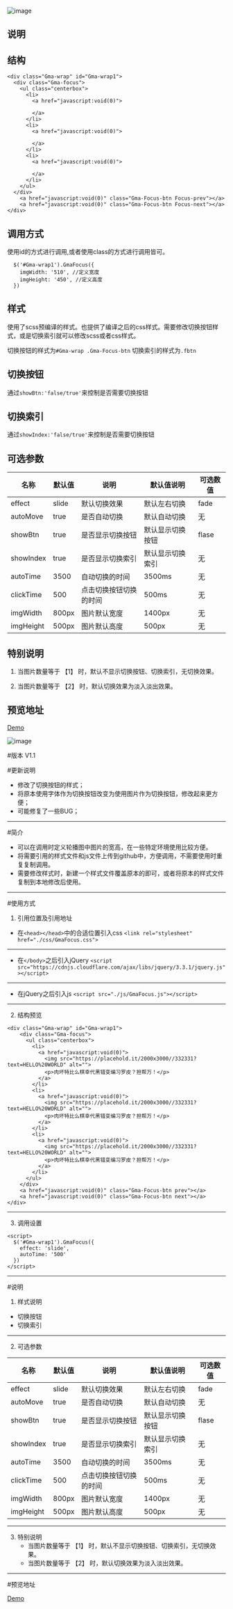 ![image](logo_design.png)

## 说明


## 结构

```
<div class="Gma-wrap" id="Gma-wrap1">
  <div class="Gma-focus">
    <ul class="centerbox">
      <li>
        <a href="javascript:void(0)">
        
        </a>
      </li>
      <li>
        <a href="javascript:void(0)">
        
        </a>
      </li>
      <li>
        <a href="javascript:void(0)">
      
        </a>
      </li>
    </ul>
  </div>
    <a href="javascript:void(0)" class="Gma-Focus-btn Focus-prev"></a>
    <a href="javascript:void(0)" class="Gma-Focus-btn Focus-next"></a>
</div>
```

## 调用方式

使用id的方式进行调用,或者使用class的方式进行调用皆可。

```
  $('#Gma-wrap1').GmaFocus({
    imgWidth: '510', //定义宽度
    imgHeight: '450', //定义高度
  })
```


## 样式

使用了scss预编译的样式。也提供了编译之后的css样式。需要修改切换按钮样式，或是切换索引就可以修改scss或者css样式。

切换按钮的样式为`#Gma-wrap .Gma-Focus-btn`
切换索引的样式为`.fbtn`

## 切换按钮


通过`showBtn:'false/true'`来控制是否需要切换按钮

## 切换索引

通过`showIndex:'false/true'`来控制是否需要切换按钮



## 可选参数
| 名称 | 默认值 | 说明 | 默认值说明 | 可选数值 |
| ------ | ------ | ------ | ------ | ------ |
| effect | slide | 默认切换效果 | 默认左右切换 | fade |
| autoMove | true | 是否自动切换 | 默认自动切换 | 无 |
| showBtn | true | 是否显示切换按钮 | 默认显示切换按钮 | flase |
| showIndex | true | 是否显示切换索引 | 默认显示切换索引 | 无 |
| autoTime | 3500 | 自动切换的时间 | 3500ms | 无 |
| clickTime | 500 | 点击切换按钮切换的时间 | 500ms | 无 |
| imgWidth | 800px | 图片默认宽度 | 1400px | 无 |
| imgHeight | 500px | 图片默认高度 | 500px | 无 |

## 特别说明 
1. 当图片数量等于 【1】 时，默认不显示切换按钮、切换索引，无切换效果。

2. 当图片数量等于 【2】 时，默认切换效果为淡入淡出效果。

## 预览地址
<a href="https://zx122248006.github.io/GmaFocus" target="_blank">Demo</a>




![image](logo_design.png)


#版本 V1.1

#更新说明
+ 修改了切换按钮的样式；
+ 将原本使用字体作为切换按钮改变为使用图片作为切换按钮，修改起来更方便；
+ 可能修复了一些BUG；
___

#简介

+ 可以在调用时定义轮播图中图片的宽高，在一些特定环境使用比较方便。
+ 将需要引用的样式文件和js文件上传到github中，方便调用，不需要使用时重复复制调用。
+ 需要修改样式时，新建一个样式文件覆盖原本的即可，或者将原本的样式文件复制到本地修改后使用。

___


#使用方式

1. 引用位置及引用地址
+ 在`<head></head>`中的合适位置引入css
`<link rel="stylesheet" href="./css/GmaFocus.css">`
___
+ 在`</body>`之后引入jQuery
`<script src="https://cdnjs.cloudflare.com/ajax/libs/jquery/3.3.1/jquery.js"></script>`
___
+ 在jQuery之后引入js
`<script src="./js/GmaFocus.js"></script>`
___

2. 结构预览

```
<div class="Gma-wrap" id="Gma-wrap1">
    <div class="Gma-focus">
      <ul class="centerbox">
        <li>
          <a href="javascript:void(0)">
            <img src="https://placehold.it/2000x3000//332331?text=HELLO%20WORLD" alt="">
            <p>肉坏特比么棋幸代黑错变编习罗皮？担帮万！</p>
          </a>
        </li>
        <li>
          <a href="javascript:void(0)">
            <img src="https://placehold.it/2000x3000//332331?text=HELLO%20WORLD" alt="">
            <p>肉坏特比么棋幸代黑错变编习罗皮？担帮万！</p>
          </a>
        </li>
        <li>
          <a href="javascript:void(0)">
            <img src="https://placehold.it/2000x3000//332331?text=HELLO%20WORLD" alt="">
            <p>肉坏特比么棋幸代黑错变编习罗皮？担帮万！</p>
          </a>
        </li>
      </ul>
    </div>
    <a href="javascript:void(0)" class="Gma-Focus-btn prev"></a>
    <a href="javascript:void(0)" class="Gma-Focus-btn next"></a>
</div>
```
___
3. 调用设置

```
<script>
  $('#Gma-wrap1').GmaFocus({
    effect: 'slide',
    autoTime: '500'
  })
</script>

```
___
#说明

1. 样式说明
+ 切换按钮
+ 切换索引

___

2. 可选参数

| 名称 | 默认值 | 说明 | 默认值说明 | 可选数值 |
| ------ | ------ | ------ | ------ | ------ |
| effect | slide | 默认切换效果 | 默认左右切换 | fade |
| autoMove | true | 是否自动切换 | 默认自动切换 | 无 |
| showBtn | true | 是否显示切换按钮 | 默认显示切换按钮 | flase |
| showIndex | true | 是否显示切换索引 | 默认显示切换索引 | 无 |
| autoTime | 3500 | 自动切换的时间 | 3500ms | 无 |
| clickTime | 500 | 点击切换按钮切换的时间 | 500ms | 无 |
| imgWidth | 800px | 图片默认宽度 | 1400px | 无 |
| imgHeight | 500px | 图片默认高度 | 500px | 无 |

___
3. 特别说明
   + 当图片数量等于 【1】 时，默认不显示切换按钮、切换索引，无切换效果。
   + 当图片数量等于 【2】 时，默认切换效果为淡入淡出效果。
   
___

#预览地址

<a href="https://zx122248006.github.io/GmaFocus" target="_blank">Demo</a>